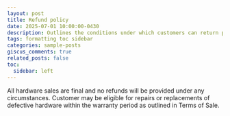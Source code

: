 ```yaml
---
layout: post
title: Refund policy
date: 2025-07-01 10:00:00-0430
description: Outlines the conditions under which customers can return products and receive refunds
tags: formatting toc sidebar
categories: sample-posts
giscus_comments: true
related_posts: false
toc:
  sidebar: left
---
```


All hardware sales are final and no refunds will be provided under any circumstances. Customer may be eligible for repairs or replacements of defective hardware within the warranty period as outlined in Terms of Sale.
